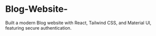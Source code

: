 # Blog-Website-
Built a modern Blog website with React, Tailwind CSS, and Material UI, featuring secure authentication.
